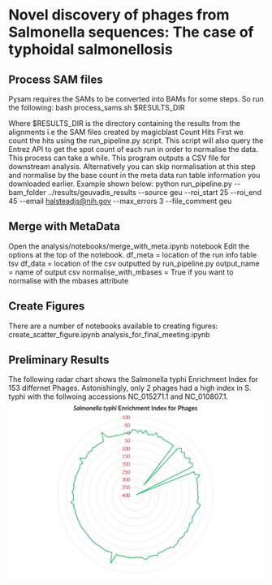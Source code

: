 # Novel discovery of phages from Salmonella sequences: The case of typhoidal salmonellosis

## Process SAM files
Pysam requires the SAMs to be converted into BAMs for some steps. So run the following:
bash process_sams.sh $RESULTS_DIR

Where $RESULTS_DIR is the directory containing the results from the alignments i.e the SAM files created by magicblast
Count Hits
First we count the hits using the run_pipeline.py script. This script will also query the Entrez API to get the spot count of each run in order to normalise the data. This process can take a while.
This program outputs a CSV file for downstream analysis.
Alternatively you can skip normalisation at this step and normalise by the base count in the meta data run table information you downloaded earlier.
Example shown below:
python run_pipeline.py --bam_folder ../results/geuvadis_results --source geu --roi_start 25 --roi_end 45 --email halsteadjs@nih.gov --max_errors 3 --file_comment geu

## Merge with MetaData
Open the analysis/notebooks/merge_with_meta.ipynb notebook
Edit the options at the top of the notebook. df_meta = location of the run info table tsv df_data = location of the csv outputted by run_pipeline.py output_name = name of output csv normalise_with_mbases = True if you want to normalise with the mbases attribute

## Create Figures
There are a number of notebooks available to creating figures:
create_scatter_figure.ipynb
analysis_for_final_meeting.ipynb


## Preliminary Results

The following radar chart shows the Salmonella typhi Enrichment Index for 153 differnet Phages. Astonishingly, only 2 phages had a high index in S. typhi with the follwoing accessions NC_015271.1 and NC_010807.1.
<img src="./STEIP.png" width="500">
